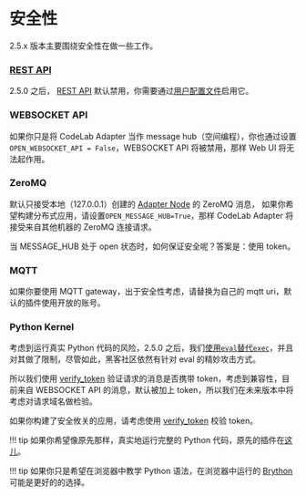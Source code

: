 # 安全性

2.5.x 版本主要围绕安全性在做一些工作。

### [REST API](/dev_guide/REST-API/)

2.5.0 之后， [REST API](/dev_guide/REST-API/) 默认禁用，你需要通过[用户配置文件](/user_guide/settings/)启用它。

### WEBSOCKET API

如果你只是将 CodeLab Adapter 当作 message hub（空间编程），你也通过设置`OPEN_WEBSOCKET_API = False`，WEBSOCKET API 将被禁用，那样 Web UI 将无法起作用。

### ZeroMQ

默认只接受本地（127.0.0.1）创建的 [Adapter Node](/dev_guide/Adapter-Node/) 的 ZeroMQ 消息， 如果你希望构建分布式应用，请设置`OPEN_MESSAGE_HUB=True`，那样 CodeLab Adapter 将接受来自其他机器的 ZeroMQ 连接请求。

当 MESSAGE_HUB 处于 open 状态时，如何保证安全呢？答案是：使用 token。

### MQTT

如果你要使用 MQTT gateway，出于安全性考虑，请替换为自己的 mqtt uri，默认的插件使用开放的账号。

### Python Kernel

考虑到运行真实 Python 代码的风险，2.5.0 之后，我们[使用`eval`替代`exec`](https://github.com/CodeLabClub/codelab_adapter_extensions/blob/master/extensions_v2/extension_python_kernel.py#L52)，并且对其做了限制，尽管如此，黑客社区依然有针对 eval 的精妙攻击方式。

所以我们使用 [verify_token](https://github.com/CodeLabClub/codelab_adapter_extensions/blob/master/extensions_v2/extension_python_kernel.py#L39) 验证请求的消息是否携带 token，考虑到兼容性，目前来自 WEBSOCKET API 的消息，默认被加上 token，所以我们在未来版本中将考虑对请求域名做检验。

如果你构建了安全攸关的应用，请考虑使用 [verify_token](https://github.com/CodeLabClub/codelab_adapter_extensions/blob/master/extensions_v2/extension_python_kernel.py#L39) 校验  token。

!!! tip
    如果你希望像原先那样，真实地运行完整的 Python 代码，原先的插件在[这儿](https://github.com/CodeLabClub/codelab_adapter_extensions/blob/master/extensions_v2/extension_python_kernel_exec.py)。

!!! tip
    如果你只是希望在浏览器中教学 Python 语法，在浏览器中运行的 [Brython](https://brython.info/) 可能是更好的的选择。
